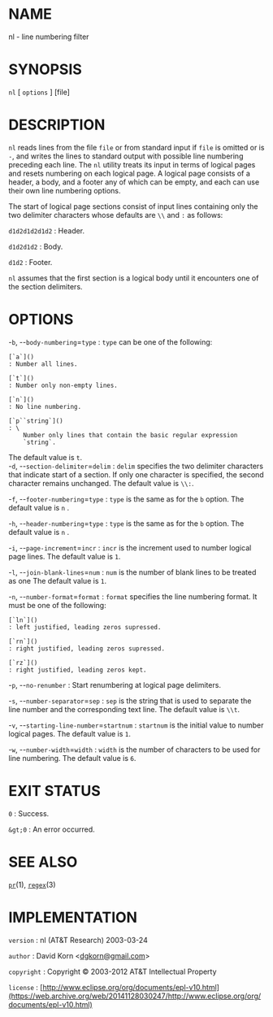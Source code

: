 # NAME

nl - line numbering filter

# SYNOPSIS

`nl` \[ `options` \] \[file\]

# DESCRIPTION

`nl` reads lines from the file `file` or from standard input if `file`
is omitted or is `-`, and writes the lines to standard output with
possible line numbering preceding each line.
The `nl` utility treats its input in terms of logical pages and resets
numbering on each logical page. A logical page consists of a header, a
body, and a footer any of which can be empty, and each can use their own
line numbering options.

The start of logical page sections consist of input lines containing
only the two delimiter characters whose defaults are `\\` and `:` as
follows:

`d1d2d1d2d1d2`
:   Header.

`d1d2d1d2`
:   Body.

`d1d2`
: Footer.

`nl` assumes that the first section is a logical body until it
encounters one of the section delimiters.

# OPTIONS

-`b`, --`body-numbering`=`type`
:   `type` can be one of the following:

    [`a`]()
    : Number all lines.

    [`t`]()
    : Number only non-empty lines.

    [`n`]()
    : No line numbering.

    [`p``string`]()
    : \
        Number only lines that contain the basic regular expression
        `string`.

The default value is `t`.\
-`d`, --`section-delimiter`=`delim`
:   `delim` specifies the two delimiter characters that indicate start
    of a section. If only one character is specified, the second
    character remains unchanged. The default value is `\\:`.

-`f`, --`footer-numbering`=`type`
:   `type` is the same as for the `b` option. The default value is
    `n` .

-`h`, --`header-numbering`=`type`
:   `type` is the same as for the `b` option. The default value is
    `n` .

-`i`, --`page-increment`=`incr`
:   `incr` is the increment used to number logical page lines. The
    default value is `1`.

-`l`, --`join-blank-lines`=`num`
:   `num` is the number of blank lines to be treated as one The default
    value is `1`.

-`n`, --`number-format`=`format`
:   `format` specifies the line numbering format. It must be one of the
    following:

    [`ln`]()
    : left justified, leading zeros supressed.

    [`rn`]()
    : right justified, leading zeros supressed.

    [`rz`]()
    : right justified, leading zeros kept.

-`p`, --`no-renumber`
:   Start renumbering at logical page delimiters.

-`s`, --`number-separator`=`sep`
:   `sep` is the string that is used to separate the line number and the
    corresponding text line. The default value is `\\t`.

-`v`, --`starting-line-number`=`startnum`
:   `startnum` is the initial value to number logical pages. The default
    value is `1`.

-`w`, --`number-width`=`width`
:   `width` is the number of characters to be used for line numbering.
    The default value is `6`.

# EXIT STATUS

`0`
: Success.

`&gt;0`
:   An error occurred.

# SEE ALSO

[`pr`](/web/20141128030247/http://www2.research.att.com/~astopen/man/man1/pr.html)(1),
[`regex`](/web/20141128030247/http://www2.research.att.com/~astopen/man/man3/regex.html)(3)

# IMPLEMENTATION

`version`
:   nl (AT&T Research) 2003-03-24

`author`
:   David Korn
    &lt;[dgkorn@gmail.com](https://web.archive.org/web/20141128030247/mailto:dgkorn@gmail.com)&gt;

`copyright`
:   Copyright © 2003-2012 AT&T Intellectual Property

`license`
:   [http://www.eclipse.org/org/documents/epl-v10.html](https://web.archive.org/web/20141128030247/http://www.eclipse.org/org/documents/epl-v10.html)


